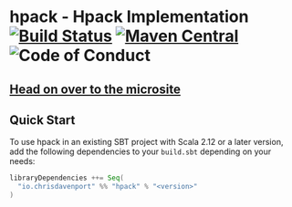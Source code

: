 # hpack - Hpack Implementation [![Build Status](https://github.com/ChristopherDavenport/hpack/actions/workflows/ci.yml/badge.svg)](https://travis-ci.com/ChristopherDavenport/hpack) [![Maven Central](https://maven-badges.herokuapp.com/maven-central/io.chrisdavenport/hpack_2.12/badge.svg)](https://maven-badges.herokuapp.com/maven-central/io.chrisdavenport/hpack_2.12) ![Code of Conduct](https://img.shields.io/badge/Code%20of%20Conduct-Scala-blue.svg)

## [Head on over to the microsite](https://ChristopherDavenport.github.io/hpack)

## Quick Start

To use hpack in an existing SBT project with Scala 2.12 or a later version, add the following dependencies to your
`build.sbt` depending on your needs:

```scala
libraryDependencies ++= Seq(
  "io.chrisdavenport" %% "hpack" % "<version>"
)
```

